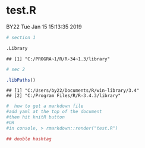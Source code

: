test.R
================
BY22
Tue Jan 15 15:13:35 2019

``` r
# section 1

.Library
```

    ## [1] "C:/PROGRA~1/R/R-34~1.3/library"

``` r
# sec 2

.libPaths()
```

    ## [1] "C:/Users/by22/Documents/R/win-library/3.4"
    ## [2] "C:/Program Files/R/R-3.4.3/library"

``` r
#  how to get a markdown file
#add yaml at the top of the document
#then hit knitR button
#OR 
#in console, > rmarkdown::render("test.R")

## double hashtag
```
